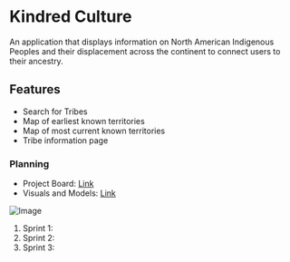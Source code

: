 # Kindred Culture
An application that displays information on North American Indigenous Peoples and their displacement across the continent to connect users to their ancestry.

## Features
* Search for Tribes
* Map of earliest known territories
* Map of most current known territories
* Tribe information page

### Planning
* Project Board: [Link](https://github.com/bsmejkal/kindred-culture/projects/1/)
* Visuals and Models: [Link](https://drive.google.com/drive/folders/1-Z4k8-NXSgaJ9MpJns2WhGSqWicmiWuA?usp=sharing)

![Image](https://drive.google.com/open?id=1u20peFYpti3YBwOVVgOOh8rVhzm78Vb9)

1. Sprint 1:
2. Sprint 2:
3. Sprint 3: